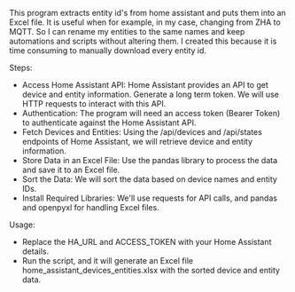 This program extracts entity id's from home assistant and puts them into an Excel file.
It is useful when for example, in my case, changing from ZHA to MQTT. So I can rename my entities to the same names and keep automations and scripts without altering them.
I created this because it is time consuming to manually download every entity id.

Steps:
- Access Home Assistant API: Home Assistant provides an API to get device and entity information. Generate a long term token. We will use HTTP requests to interact with this API.
- Authentication: The program will need an access token (Bearer Token) to authenticate against the Home Assistant API.
- Fetch Devices and Entities: Using the /api/devices and /api/states endpoints of Home Assistant, we will retrieve device and entity information.
- Store Data in an Excel File: Use the pandas library to process the data and save it to an Excel file.
- Sort the Data: We will sort the data based on device names and entity IDs.
- Install Required Libraries: We'll use requests for API calls, and pandas and openpyxl for handling Excel files.

Usage:
- Replace the HA_URL and ACCESS_TOKEN with your Home Assistant details.
- Run the script, and it will generate an Excel file home_assistant_devices_entities.xlsx with the sorted device and entity data.
